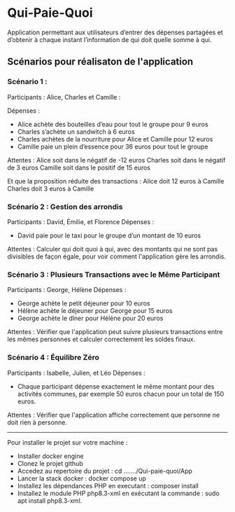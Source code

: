 # Qui-Paie-Quoi

Application permettant aux utilisateurs d’entrer des dépenses
partagées et d’obtenir à chaque instant l’information de qui doit quelle somme à qui.

## Scénarios pour réalisaton de l'application

### Scénario 1 :

Participants : Alice, Charles et Camille :

Dépenses :

- Alice achète des bouteilles d’eau pour tout le groupe pour 9 euros
- Charles s’achète un sandwitch à 6 euros
- Charles achètes de la nourriture pour Alice et Camille pour 12 euros
- Camille paie un plein d’essence pour 36 euros pour tout le groupe

Attentes :
Alice soit dans le négatif de -12 euros
Charles soit dans le négatif de 3 euros
Camille soit dans le positif de 15 euros

Et que la proposition réduite des transactions :
Alice doit 12 euros à Camille
Charles doit 3 euros à Camille

### Scénario 2 : Gestion des arrondis

Participants : David, Émilie, et Florence
Dépenses :

- David paie pour le taxi pour le groupe d’un montant de 10 euros

Attentes :
Calculer qui doit quoi à qui, avec des montants qui ne sont pas divisibles de façon égale, pour voir comment l'application gère les arrondis.

### Scénario 3 : Plusieurs Transactions avec le Même Participant

Participants : George, Hélène
Dépenses :

- George achète le petit déjeuner pour 10 euros
- Hélène achète le déjeuner pour George pour 15 euros
- George achète le dîner pour Hélène pour 20 euros

Attentes :
Vérifier que l'application peut suivre plusieurs transactions entre les mêmes personnes et calculer correctement les soldes finaux.

### Scénario 4 : Équilibre Zéro

Participants : Isabelle, Julien, et Léo
Dépenses :

- Chaque participant dépense exactement le même montant pour des activités communes, par exemple 50 euros chacun pour un total de 150 euros.

Attentes :
Vérifier que l'application affiche correctement que personne ne doit rien à personne.

---

Pour installer le projet sur votre machine :

- Installer docker engine
- Clonez le projet github
- Accedez au repertoire du projet : cd ......./Qui-paie-quoi/App
- Lancer la stack docker : docker compose up
- Installez les dépendances PHP en executant : composer install
- Installez le module PHP php8.3-xml en exécutant la commande : sudo apt install php8.3-xml.
